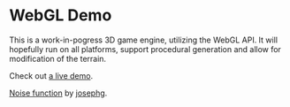 # WebGL Demo

This is a work-in-pogress 3D game engine, utilizing the WebGL API. It will hopefully run on all platforms, support procedural generation and allow for modification of the terrain.

Check out [a live demo](http://green-fort.uk/zand/webgl-demo).

[Noise function](https://github.com/josephg/noisejs) by [josephg](https://github.com/josephg).

